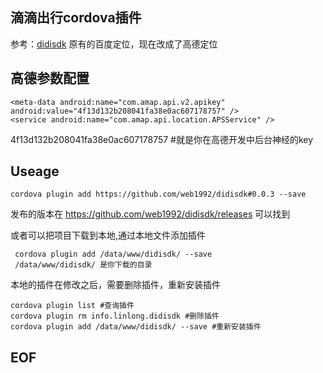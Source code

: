 滴滴出行cordova插件
---
参考：[didisdk](https://github.com/Nealyang/didisdk)
原有的百度定位，现在改成了高德定位


高德参数配置
---

	<meta-data android:name="com.amap.api.v2.apikey" android:value="4f13d132b208041fa38e0ac607178757" />
 	<service android:name="com.amap.api.location.APSService" />
        
4f13d132b208041fa38e0ac607178757 #就是你在高德开发中后台神经的key


Useage
---

	cordova plugin add https://github.com/web1992/didisdk#0.0.3 --save

发布的版本在 https://github.com/web1992/didisdk/releases 可以找到

或者可以把项目下载到本地,通过本地文件添加插件

	 cordova plugin add /data/www/didisdk/ --save
	 /data/www/didisdk/ 是你下载的目录

本地的插件在修改之后，需要删除插件，重新安装插件

	cordova plugin list #查询插件
	cordova plugin rm info.linlong.didisdk #删除插件
	cordova plugin add /data/www/didisdk/ --save #重新安装插件


EOF
---




